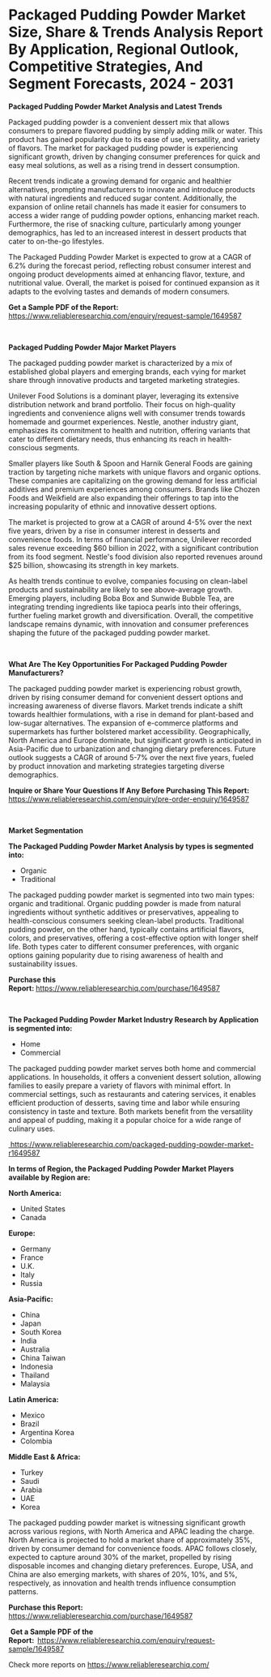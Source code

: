 <p><h1>Packaged Pudding Powder Market Size, Share & Trends Analysis Report By Application, Regional Outlook, Competitive Strategies, And Segment Forecasts, 2024 - 2031</h1></p><p><strong>Packaged Pudding Powder Market Analysis and Latest Trends</strong></p>
<p><p>Packaged pudding powder is a convenient dessert mix that allows consumers to prepare flavored pudding by simply adding milk or water. This product has gained popularity due to its ease of use, versatility, and variety of flavors. The market for packaged pudding powder is experiencing significant growth, driven by changing consumer preferences for quick and easy meal solutions, as well as a rising trend in dessert consumption.</p><p>Recent trends indicate a growing demand for organic and healthier alternatives, prompting manufacturers to innovate and introduce products with natural ingredients and reduced sugar content. Additionally, the expansion of online retail channels has made it easier for consumers to access a wider range of pudding powder options, enhancing market reach. Furthermore, the rise of snacking culture, particularly among younger demographics, has led to an increased interest in dessert products that cater to on-the-go lifestyles.</p><p>The Packaged Pudding Powder Market is expected to grow at a CAGR of 6.2% during the forecast period, reflecting robust consumer interest and ongoing product developments aimed at enhancing flavor, texture, and nutritional value. Overall, the market is poised for continued expansion as it adapts to the evolving tastes and demands of modern consumers.</p></p>
<p><strong>Get a Sample PDF of the Report:&nbsp;</strong> <a href="https://www.reliableresearchiq.com/enquiry/request-sample/1649587?utm_campaign=973&utm_medium=2&utm_source=Github&utm_content=ia&utm_term=29122024&utm_id=packaged-pudding-powder">https://www.reliableresearchiq.com/enquiry/request-sample/1649587</a></p>
<p>&nbsp;</p>
<p><strong>Packaged Pudding Powder Major Market Players</strong></p>
<p><p>The packaged pudding powder market is characterized by a mix of established global players and emerging brands, each vying for market share through innovative products and targeted marketing strategies. </p><p>Unilever Food Solutions is a dominant player, leveraging its extensive distribution network and brand portfolio. Their focus on high-quality ingredients and convenience aligns well with consumer trends towards homemade and gourmet experiences. Nestle, another industry giant, emphasizes its commitment to health and nutrition, offering variants that cater to different dietary needs, thus enhancing its reach in health-conscious segments.</p><p>Smaller players like South & Spoon and Harnik General Foods are gaining traction by targeting niche markets with unique flavors and organic options. These companies are capitalizing on the growing demand for less artificial additives and premium experiences among consumers. Brands like Chozen Foods and Weikfield are also expanding their offerings to tap into the increasing popularity of ethnic and innovative dessert options.</p><p>The market is projected to grow at a CAGR of around 4-5% over the next five years, driven by a rise in consumer interest in desserts and convenience foods. In terms of financial performance, Unilever recorded sales revenue exceeding $60 billion in 2022, with a significant contribution from its food segment. Nestle's food division also reported revenues around $25 billion, showcasing its strength in key markets.</p><p>As health trends continue to evolve, companies focusing on clean-label products and sustainability are likely to see above-average growth. Emerging players, including Boba Box and Sunwide Bubble Tea, are integrating trending ingredients like tapioca pearls into their offerings, further fueling market growth and diversification. Overall, the competitive landscape remains dynamic, with innovation and consumer preferences shaping the future of the packaged pudding powder market.</p></p>
<p>&nbsp;</p>
<p><strong>What Are The Key Opportunities For Packaged Pudding Powder Manufacturers?</strong></p>
<p><p>The packaged pudding powder market is experiencing robust growth, driven by rising consumer demand for convenient dessert options and increasing awareness of diverse flavors. Market trends indicate a shift towards healthier formulations, with a rise in demand for plant-based and low-sugar alternatives. The expansion of e-commerce platforms and supermarkets has further bolstered market accessibility. Geographically, North America and Europe dominate, but significant growth is anticipated in Asia-Pacific due to urbanization and changing dietary preferences. Future outlook suggests a CAGR of around 5-7% over the next five years, fueled by product innovation and marketing strategies targeting diverse demographics.</p></p>
<p><strong>Inquire or Share Your Questions If Any Before Purchasing This Report:</strong> <a href="https://www.reliableresearchiq.com/enquiry/pre-order-enquiry/1649587?utm_campaign=973&utm_medium=2&utm_source=Github&utm_content=ia&utm_term=29122024&utm_id=packaged-pudding-powder">https://www.reliableresearchiq.com/enquiry/pre-order-enquiry/1649587</a></p>
<p>&nbsp;</p>
<p><strong>Market Segmentation</strong></p>
<p><strong>The Packaged Pudding Powder Market Analysis by types is segmented into:</strong></p>
<p><ul><li>Organic</li><li>Traditional</li></ul></p>
<p><p>The packaged pudding powder market is segmented into two main types: organic and traditional. Organic pudding powder is made from natural ingredients without synthetic additives or preservatives, appealing to health-conscious consumers seeking clean-label products. Traditional pudding powder, on the other hand, typically contains artificial flavors, colors, and preservatives, offering a cost-effective option with longer shelf life. Both types cater to different consumer preferences, with organic options gaining popularity due to rising awareness of health and sustainability issues.</p></p>
<p><strong>Purchase this Report:&nbsp;</strong><a href="https://www.reliableresearchiq.com/purchase/1649587?utm_campaign=973&utm_medium=2&utm_source=Github&utm_content=ia&utm_term=29122024&utm_id=packaged-pudding-powder">https://www.reliableresearchiq.com/purchase/1649587</a></p>
<p>&nbsp;</p>
<p><strong>The Packaged Pudding Powder Market Industry Research by Application is segmented into:</strong></p>
<p><ul><li>Home</li><li>Commercial</li></ul></p>
<p><p>The packaged pudding powder market serves both home and commercial applications. In households, it offers a convenient dessert solution, allowing families to easily prepare a variety of flavors with minimal effort. In commercial settings, such as restaurants and catering services, it enables efficient production of desserts, saving time and labor while ensuring consistency in taste and texture. Both markets benefit from the versatility and appeal of pudding, making it a popular choice for a wide range of culinary uses.</p></p>
<p><a href="https://www.reliableresearchiq.com/packaged-pudding-powder-market-r1649587?utm_campaign=973&utm_medium=2&utm_source=Github&utm_content=ia&utm_term=29122024&utm_id=packaged-pudding-powder">&nbsp;https://www.reliableresearchiq.com/packaged-pudding-powder-market-r1649587</a></p>
<p><strong>In terms of Region, the Packaged Pudding Powder Market Players available by Region are:</strong></p>
<p>
    <p> <strong> North America: </strong>
        <ul>
            <li>United States</li>
            <li>Canada</li>
        </ul>
        </p> 
    <p> <strong> Europe: </strong>
        <ul>
            <li>Germany</li>
            <li>France</li>
            <li>U.K.</li>
            <li>Italy</li>
            <li>Russia</li>
        </ul>
        </p> 
    <p> <strong> Asia-Pacific: </strong>
        <ul>
            <li>China</li>
            <li>Japan</li>
            <li>South Korea</li>
            <li>India</li>
            <li>Australia</li>
            <li>China Taiwan</li>
            <li>Indonesia</li>
            <li>Thailand</li>
            <li>Malaysia</li>
        </ul>
        </p> 
    <p> <strong> Latin America: </strong>
        <ul>
            <li>Mexico</li>
            <li>Brazil</li>
            <li>Argentina Korea</li>
            <li>Colombia</li>
        </ul>
        </p> 
    <p> <strong> Middle East & Africa: </strong>
        <ul>
            <li>Turkey</li>
            <li>Saudi</li>
            <li>Arabia</li>
            <li>UAE</li>
            <li>Korea</li>
        </ul>
    </p>
    </p>
<p><p>The packaged pudding powder market is witnessing significant growth across various regions, with North America and APAC leading the charge. North America is projected to hold a market share of approximately 35%, driven by consumer demand for convenience foods. APAC follows closely, expected to capture around 30% of the market, propelled by rising disposable incomes and changing dietary preferences. Europe, USA, and China are also emerging markets, with shares of 20%, 10%, and 5%, respectively, as innovation and health trends influence consumption patterns.</p></p>
<p><strong>Purchase this Report: </strong><a href="https://www.reliableresearchiq.com/purchase/1649587?utm_campaign=973&utm_medium=2&utm_source=Github&utm_content=ia&utm_term=29122024&utm_id=packaged-pudding-powder">https://www.reliableresearchiq.com/purchase/1649587</a></p>
<p>&nbsp;<strong>Get a Sample PDF of the Report:&nbsp;&nbsp;</strong><a href="https://www.reliableresearchiq.com/enquiry/request-sample/1649587?utm_campaign=973&utm_medium=2&utm_source=Github&utm_content=ia&utm_term=29122024&utm_id=packaged-pudding-powder">https://www.reliableresearchiq.com/enquiry/request-sample/1649587</a></p>
<p><strong></strong></p>
<p>Check more reports on <a href="https://www.reliableresearchiq.com/?utm_campaign=973&utm_medium=2&utm_source=Github&utm_content=ia&utm_term=29122024&utm_id=packaged-pudding-powder">https://www.reliableresearchiq.com/</a></p>
